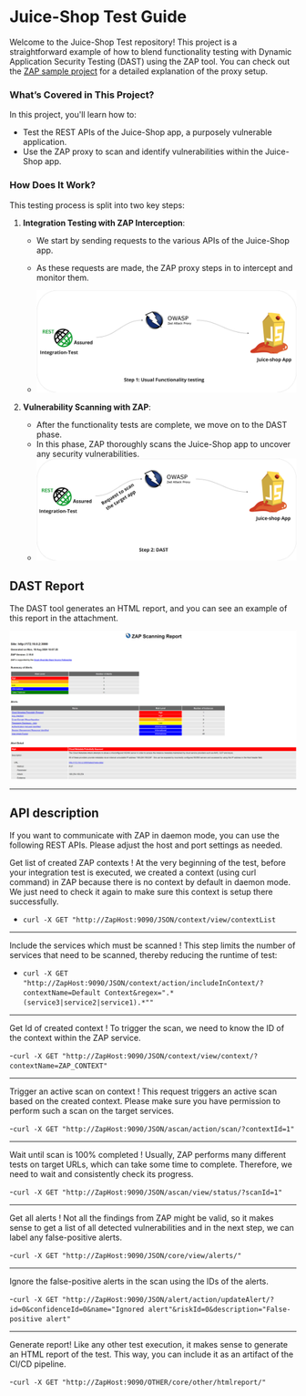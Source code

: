 # Juice-Shop Test Guide

Welcome to the Juice-Shop Test repository! This project is a straightforward example of how to blend functionality testing with Dynamic Application Security Testing (DAST) using the ZAP tool. You can check out the [ZAP sample project](https://github.com/diconium/ZAP-sample-project) for a detailed explanation of the proxy setup.


### What’s Covered in This Project?

In this project, you'll learn how to:
- Test the REST APIs of the Juice-Shop app, a purposely vulnerable application.
- Use the ZAP proxy to scan and identify vulnerabilities within the Juice-Shop app.

### How Does It Work?

This testing process is split into two key steps:

1. **Integration Testing with ZAP Interception**:
    - We start by sending requests to the various APIs of the Juice-Shop app.
    - As these requests are made, the ZAP proxy steps in to intercept and monitor them.

    - ![img.png](img.png)

2. **Vulnerability Scanning with ZAP**:
    - After the functionality tests are complete, we move on to the DAST phase.
    - In this phase, ZAP thoroughly scans the Juice-Shop app to uncover any security vulnerabilities.
    - ![img_1.png](img_1.png)


## DAST Report

The DAST tool generates an HTML report, and you can see an example of this report in the attachment.

![img_2.png](img_2.png)

---
## API description 
If you want to communicate with ZAP in daemon mode, you can use the following REST APIs. Please adjust the host and port settings as needed.



Get list of created ZAP contexts ! At the very beginning of the test, before your integration test is executed, we created a context (using curl command) in ZAP because there is no context by default in daemon mode. We just need to check it again to make sure this context is setup there successfully.

- `curl -X GET "http://ZapHost:9090/JSON/context/view/contextList`

- --

Include the services which must be scanned ! This step limits the number of services that need to be scanned, thereby reducing the runtime of test:

- `curl -X GET "http://ZapHost:9090/JSON/context/action/includeInContext/?contextName=Default Context&regex=".*(service3|service2|service1).*""`
- --
Get Id of created context ! To trigger the scan, we need to know the ID of the context within the ZAP service.

-`curl -X GET "http://ZapHost:9090/JSON/context/view/context/?contextName=ZAP_CONTEXT"`
- --
Trigger an active scan on context ! This request triggers an active scan based on the created context. Please make sure you have permission to perform such a scan on the target services.

-`curl -X GET "http://ZapHost:9090/JSON/ascan/action/scan/?contextId=1"`
- --
Wait until scan is 100% completed ! Usually, ZAP performs many different tests on target URLs, which can take some time to complete. Therefore, we need to wait and consistently check its progress.

-`curl -X GET "http://ZapHost:9090/JSON/ascan/view/status/?scanId=1"`
- --
Get all alerts ! Not all the findings from ZAP might be valid, so it makes sense to get a list of all detected vulnerabilities and in the next step, we can label any false-positive alerts.

-`curl -X GET "http://ZapHost:9090/JSON/core/view/alerts/"`
- --
Ignore the false-positive alerts in the scan using the IDs of the alerts.

-`curl -X GET
"http://ZapHost:9090/JSON/alert/action/updateAlert/?id=0&confidenceId=0&name="Ignored alert"&riskId=0&description="False-positive alert"`
- --
Generate report! Like any other test execution, it makes sense to generate an HTML report of the test. This way, you can include it as an artifact of the CI/CD pipeline.

-`curl -X GET "http://ZapHost:9090/OTHER/core/other/htmlreport/"`